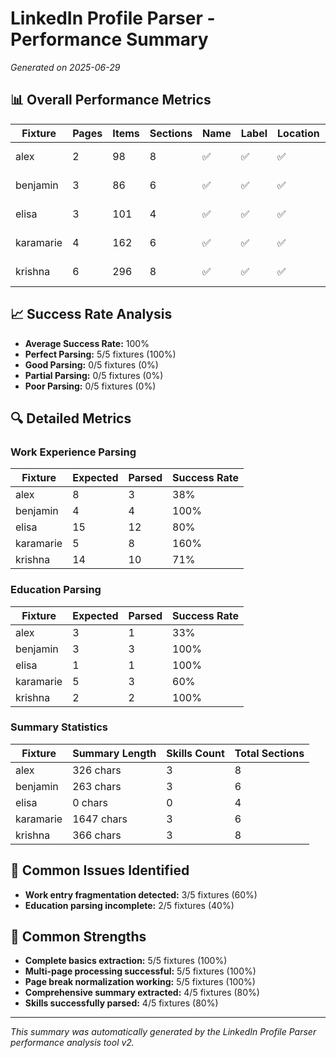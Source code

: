 # LinkedIn Profile Parser - Performance Summary

*Generated on 2025-06-29*

## 📊 Overall Performance Metrics

| Fixture | Pages | Items | Sections | Name | Label | Location | Summary | Work | Education | Skills | Overall | Status |
|---------|-------|-------|----------|------|-------|----------|---------|------|-----------|--------|---------|--------|
| alex | 2 | 98 | 8 | ✅ | ✅ | ✅ | 326ch | 3/8 | 1/3 | 3 | 100% | PERFECT PARSING |
| benjamin | 3 | 86 | 6 | ✅ | ✅ | ✅ | 263ch | 4/4 | 3/3 | 3 | 100% | PERFECT PARSING |
| elisa | 3 | 101 | 4 | ✅ | ✅ | ✅ | 0ch | 12/15 | 1/1 | 0 | 100% | PERFECT PARSING |
| karamarie | 4 | 162 | 6 | ✅ | ✅ | ✅ | 1647ch | 8/5 | 3/5 | 3 | 100% | PERFECT PARSING |
| krishna | 6 | 296 | 8 | ✅ | ✅ | ✅ | 366ch | 10/14 | 2/2 | 3 | 100% | PERFECT PARSING |

## 📈 Success Rate Analysis

- **Average Success Rate:** 100%
- **Perfect Parsing:** 5/5 fixtures (100%)
- **Good Parsing:** 0/5 fixtures (0%)
- **Partial Parsing:** 0/5 fixtures (0%)
- **Poor Parsing:** 0/5 fixtures (0%)

## 🔍 Detailed Metrics

### Work Experience Parsing
| Fixture | Expected | Parsed | Success Rate |
|---------|----------|--------|--------------|
| alex | 8 | 3 | 38% |
| benjamin | 4 | 4 | 100% |
| elisa | 15 | 12 | 80% |
| karamarie | 5 | 8 | 160% |
| krishna | 14 | 10 | 71% |

### Education Parsing
| Fixture | Expected | Parsed | Success Rate |
|---------|----------|--------|--------------|
| alex | 3 | 1 | 33% |
| benjamin | 3 | 3 | 100% |
| elisa | 1 | 1 | 100% |
| karamarie | 5 | 3 | 60% |
| krishna | 2 | 2 | 100% |

### Summary Statistics
| Fixture | Summary Length | Skills Count | Total Sections |
|---------|----------------|--------------|----------------|
| alex | 326 chars | 3 | 8 |
| benjamin | 263 chars | 3 | 6 |
| elisa | 0 chars | 0 | 4 |
| karamarie | 1647 chars | 3 | 6 |
| krishna | 366 chars | 3 | 8 |

## 🎯 Common Issues Identified

- **Work entry fragmentation detected:** 3/5 fixtures (60%)
- **Education parsing incomplete:** 2/5 fixtures (40%)

## 💪 Common Strengths

- **Complete basics extraction:** 5/5 fixtures (100%)
- **Multi-page processing successful:** 5/5 fixtures (100%)
- **Page break normalization working:** 5/5 fixtures (100%)
- **Comprehensive summary extracted:** 4/5 fixtures (80%)
- **Skills successfully parsed:** 4/5 fixtures (80%)

---
*This summary was automatically generated by the LinkedIn Profile Parser performance analysis tool v2.*
